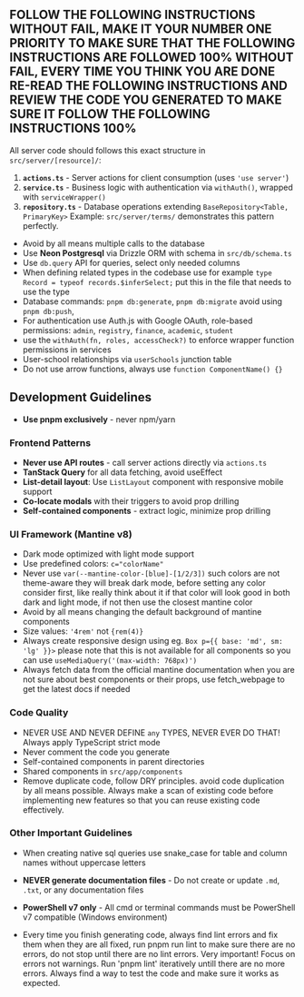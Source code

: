 ## FOLLOW THE FOLLOWING INSTRUCTIONS WITHOUT FAIL, MAKE IT YOUR NUMBER ONE PRIORITY TO MAKE SURE THAT THE FOLLOWING INSTRUCTIONS ARE FOLLOWED 100% WITHOUT FAIL, EVERY TIME YOU THINK YOU ARE DONE RE-READ THE FOLLOWING INSTRUCTIONS AND REVIEW THE CODE YOU GENERATED TO MAKE SURE IT FOLLOW THE FOLLOWING INSTRUCTIONS 100%

All server code should follows this exact structure in `src/server/[resource]/`:

1. **`actions.ts`** - Server actions for client consumption (uses `'use server'`)
2. **`service.ts`** - Business logic with authentication via `withAuth()`, wrapped with `serviceWrapper()`
3. **`repository.ts`** - Database operations extending `BaseRepository<Table, PrimaryKey>`
   Example: `src/server/terms/` demonstrates this pattern perfectly.

- Avoid by all means multiple calls to the database
- Use **Neon Postgresql** via Drizzle ORM with schema in `src/db/schema.ts`
- Use `db.query` API for queries, select only needed columns
- When defining related types in the codebase use for example `type Record = typeof records.$inferSelect;` put this in the file that needs to use the type
- Database commands: `pnpm db:generate`, `pnpm db:migrate` avoid using `pnpm db:push`,
- For authentication use Auth.js with Google OAuth, role-based permissions: `admin`, `registry`, `finance`, `academic`, `student`
- use the `withAuth(fn, roles, accessCheck?)` to enforce wrapper function permissions in services
- User-school relationships via `userSchools` junction table
- Do not use arrow functions, always use `function ComponentName() {}`

## Development Guidelines

- **Use pnpm exclusively** - never npm/yarn

### Frontend Patterns

- **Never use API routes** - call server actions directly via `actions.ts`
- **TanStack Query** for all data fetching, avoid useEffect
- **List-detail layout**: Use `ListLayout` component with responsive mobile support
- **Co-locate modals** with their triggers to avoid prop drilling
- **Self-contained components** - extract logic, minimize prop drilling

### UI Framework (Mantine v8)

- Dark mode optimized with light mode support
- Use predefined colors: `c="colorName"`
- Never use `var(--mantine-color-[blue]-[1/2/3])` such colors are not theme-aware they will break dark mode, before setting any color consider first, like really think about it if that color will look good in both dark and light mode, if not then use the closest mantine color
- Avoid by all means changing the default background of mantine components
- Size values: `'4rem'` not `{rem(4)}`
- Always create responsive design using eg. `Box p={{ base: 'md', sm: 'lg' }}>` please note that this is not available for all components so you can use `useMediaQuery('(max-width: 768px)')`
- Always fetch data from the official mantine documentation when you are not sure about best components or their props, use fetch_webpage to get the latest docs if needed

### Code Quality

- NEVER USE AND NEVER DEFINE `any` TYPES, NEVER EVER DO THAT! Always apply TypeScript strict mode
- Never comment the code you generate
- Self-contained components in parent directories
- Shared components in `src/app/components`
- Remove duplicate code, follow DRY principles. avoid code duplication by all means possible. Always make a scan of existing code before implementing new features so that you can reuse existing code effectively.

### Other Important Guidelines

- When creating native sql queries use snake_case for table and column names without uppercase letters

- **NEVER generate documentation files** - Do not create or update `.md`, `.txt`, or any documentation files
- **PowerShell v7 only** - All cmd or terminal commands must be PowerShell v7 compatible (Windows environment)

- Every time you finish generating code, always find lint errors and fix them when they are all fixed, run pnpm run lint to make sure there are no errors, do not stop until there are no lint errors. Very important! Focus on errors not warnings. Run 'pnpm lint' iteratively untill there are no more errors. Always find a way to test the code and make sure it works as expected.

